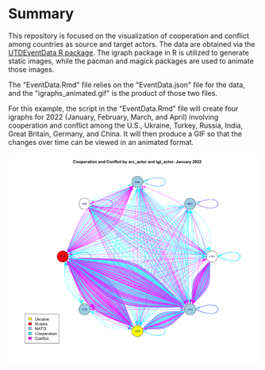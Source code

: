 # Summary

This repository is focused on the visualization of cooperation and conflict among countries as source and target actors. The data are obtained via the [UTDEventData R package](https://github.com/KateHyoung/UTDEventData). The igraph package in R is utilized to generate static images, while the pacman and magick packages are used to animate those images.

The "EventData.Rmd" file relies on the "EventData.json" file for the data, and the "igraphs_animated.gif" is the product of those two files.

For this example, the script in the "EventData.Rmd" file will create four igraphs for 2022 (January, February, March, and April) involving cooperation and conflict among the U.S., Ukraine, Turkey, Russia, India, Great Britain, Germany, and China. It will then produce a GIF so that the changes over time can be viewed in an animated format.

![image](https://github.com/eventdata/igraph/blob/a7440a100e66c953dd5a97255d3834562badf355/igraphs_animated.gif)
